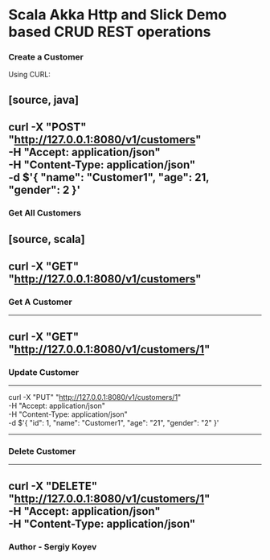 # Scala Akka Http and Slick Demo based CRUD REST operations


### Create a Customer

Using CURL:

[source, java]
----
curl -X "POST" "http://127.0.0.1:8080/v1/customers" \
       -H "Accept: application/json" \
       -H "Content-Type: application/json" \
       -d $'{
  "name": "Customer1",
  "age": 21,
  "gender": 2
    }'
----

### Get All Customers

[source, scala]
----
curl -X "GET" "http://127.0.0.1:8080/v1/customers"
----

### Get A Customer

----
curl -X "GET" "http://127.0.0.1:8080/v1/customers/1"
----

### Update Customer

----
curl -X "PUT" "http://127.0.0.1:8080/v1/customers/1" \
     -H "Accept: application/json" \
     -H "Content-Type: application/json" \
     -d $'{
  "id": 1,
  "name": "Customer1",
  "age": "21",
  "gender": "2"
}'

----

### Delete Customer
----
curl -X "DELETE" "http://127.0.0.1:8080/v1/customers/1" \
     -H "Accept: application/json" \
     -H "Content-Type: application/json"
----

### Author - Sergiy Koyev

